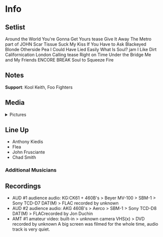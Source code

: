 # Info

## Setlist

Around the World
You're Gonna Get Yours tease
Give It Away
The Metro part of JOHN
Scar Tissue
Suck My Kiss
If You Have to Ask
Blackeyed Blonde
Otherside
Pea
I Could Have Lied
Easily
What Is Soul? jam
I Like Dirt
Californication
London Calling tease
Right on Time
Under the Bridge
Me and My Friends
ENCORE BREAK
Soul to Squeeze
Fire

## Notes

**Support**: Kool Keith, Foo Fighters

## Media 

<details>
  <summary>Pictures</summary>
  <!--<img alt="Setlist" title="Setlist" src="_.jpg" height="200" />
  <img alt="Clipping" title="Clipping" src="_.jpg" height="200" />
  <img alt="Flyer" title="Flyer" src="_.jpg" height="200" />-->
</details>

## Line Up

* Anthony Kiedis
* Flea
* John Frusciante
* Chad Smith

### Additional Musicians

## Recordings

* AUD #1 audience audio: KG:CK61 + 460B's > Beyer MV-100 > SBM-1 > Sony TCD-D7 DAT(M) > FLAC recorded by unknown
* AUD #2 audience audio: AKG 460B's > Aerco > SBM-1 > Sony TCD-D8 DAT(M) > FLACrecorded by Jon Duchin 
* AMT #1 amateur video: built-in > unknown camera VHS(x) > DVD recorded by unknown A big screen was filmed for the whole time, audio track is very quiet.
